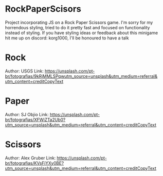 # RockPaperScisors
Project incorporating JS on a Rock Paper Scissors game.
I'm sorry for my horrendous styling, tried to do it pretty fast and focused on functionality instead of styling.
If you have styling ideas or feedback about this minigame hit me up on discord: korg1000, I'll be honoured to have a talk
# Rock
Author: USGS
Link: https://unsplash.com/pt-br/fotografias/9kRjMMLSPqwutm_source=unsplash&utm_medium=referral&utm_content=creditCopyText

# Paper
Author: SJ Objio
Link: https://unsplash.com/pt-br/fotografias/XFWiZTa2Ub0?utm_source=unsplash&utm_medium=referral&utm_content=creditCopyText

# Scissors
Author: Alex Gruber
Link: https://unsplash.com/pt-br/fotografias/KVsFiYXy0BE?utm_source=unsplash&utm_medium=referral&utm_content=creditCopyText
